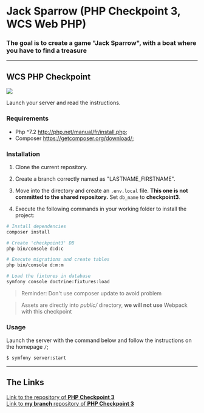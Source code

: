<h1>Jack Sparrow (PHP Checkpoint 3, WCS Web PHP)</h1>

### The goal is to create a game "Jack Sparrow", with a boat where you have to find a treasure


---

## WCS PHP Checkpoint

![](https://static.tvtropes.org/pmwiki/pub/images/potc_monocle2.jpg)

Launch your server and read the instructions.

### Requirements

- Php ^7.2 http://php.net/manual/fr/install.php;
- Composer https://getcomposer.org/download/;

### Installation

1. Clone the current repository.

2. Create a branch correctly named as "LASTNAME_FIRSTNAME".

3. Move into the directory and create an `.env.local` file.
   **This one is not committed to the shared repository.**
   Set `db_name` to **checkpoint3**.

4. Execute the following commands in your working folder to install the project:

```bash
# Install dependencies
composer install

# Create 'checkpoint3' DB
php bin/console d:d:c

# Execute migrations and create tables
php bin/console d:m:m

# Load the fixtures in database
symfony console doctrine:fixtures:load
```

> Reminder: Don't use composer update to avoid problem

> Assets are directly into _public/_ directory, **we will not use** Webpack with this checkpoint

### Usage

Launch the server with the command below and follow the instructions on the homepage `/`;

```bash
$ symfony server:start
```

---

## The Links

<a href="https://github.com/WildCodeSchool/php_checkpoint3_orleans_march21">
Link to the repository of <b>PHP Checkpoint 3</b></a>
</br>
<a href="https://github.com/WildCodeSchool/php_checkpoint3_orleans_march21/tree/GRIALAT_ZURABI">
Link to <b>my branch</b> repository of <b>PHP Checkpoint 3</b></a>
